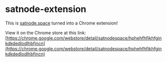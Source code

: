 # satnode-extension

This is [satnode.space](https://satnode.space) turned into a Chrome extension!

View it on the Chrome store at this link: [https://chrome.google.com/webstore/detail/satnodespace/hphehfhfikhfginkdkdedlodlhbfjncn](https://chrome.google.com/webstore/detail/satnodespace/hphehfhfikhfginkdkdedlodlhbfjncn)
